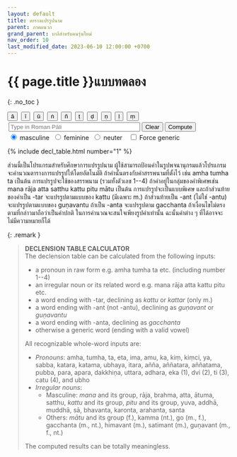 ```yaml
---
layout: default
title: ตารางแปรรูปนาม
parent: ภาคผนวก
grand_parent: บาลีสำหรับคนรุ่นใหม่
nav_order: 10
last_modified_date: 2023-06-10 12:00:00 +0700
---
```


# {{ page.title }}แบบทดลอง
{: .no_toc }

<div>
<span class="fs-2">
<button type="button" class="btn" onClick="insertChar('ā');">ā</button>&nbsp;
<button type="button" class="btn" onClick="insertChar('ī');">ī</button>&nbsp;
<button type="button" class="btn" onClick="insertChar('ū');">ū</button>&nbsp;
<button type="button" class="btn" onClick="insertChar('ṅ');">ṅ</button>&nbsp;
<button type="button" class="btn" onClick="insertChar('ñ');">ñ</button>&nbsp;
<button type="button" class="btn" onClick="insertChar('ṭ');">ṭ</button>&nbsp;
<button type="button" class="btn" onClick="insertChar('ḍ');">ḍ</button>&nbsp;
<button type="button" class="btn" onClick="insertChar('ṇ');">ṇ</button>&nbsp;
<button type="button" class="btn" onClick="insertChar('ḷ');">ḷ</button>&nbsp;
<button type="button" class="btn" onClick="insertChar('ṃ');">ṃ</button>&nbsp;
</span>
</div>
<div style="padding: 3px">
<input type="text" id="wordinput" placeholder="Type in Roman Pāli" size="34">&nbsp;<span class="fs-3"><button type="button" class="btn" onClick="wordClear();">Clear</button>&nbsp;<button type="button" class="btn" onClick="compute();">Compute</button></span>
</div>
<div>
<span style="padding: 3px">
	<input type="radio" id="gendm" name="gender-radio" value="m" onChange="compute();" checked>
	<label for="gendm">masculine</label>&nbsp;
	<input type="radio" id="gendf" name="gender-radio" value="f" onChange="compute();">
	<label for="gendf">feminine</label>&nbsp;
	<input type="radio" id="gendn" name="gender-radio" value="n" onChange="compute();">
	<label for="gendn">neuter</label>
</span>&nbsp;
<span><input type="checkbox" id="forcegen" onChange="compute();">&nbsp;<label for="forcegen">Force generic</label></span>&nbsp;
<span class="label label-blue" id="wordclass" style="display:none;"></span>
<span class="label label-green" id="computed" style="display:none;">computed</span>
</div>

{% include decl_table.html number="1" %}

<script>
declFunc = {
	generic: getGenericDeclensionStr,
	pronoun: getPronounDeclensionStr,
	irregular: getIrrnDeclensionStr
};
paliNumber = { "1": "eka", "2": "dvi", "3": "ti", "4": "catu" };
pron_parad = [ "sabba", "pubba" ];
pron_child_list = {
	"sabba": [ "katara", "katama", "ubhaya", "itara", "añña", "aññatara", "aññatama" ],
	"pubba": [ "para", "apara", "dakkhiṇa", "uttara", "adhara" ]
};
irrn_parad = [ "mana", "kattu", "pitu", "mātu" ];
irrn_child_list = {
	"mana": [ "aya", "aha", "ura", "ceta", "chanda", "tapa", "tama", "teja", "paya", "yasa", "raha", "vaca", "vaya", "sara", "sira" ],
	"kattu": [ "akkhātu", "abhibhavitu", "uṭṭhātu", "uppādetu", "okkamitu", "kāretu", "khattu", "khantu", "gajjitu", "gantu", "cetu", "chettu", "jetu", "ñātu", "tatu", "tātu", "dātu", "dhātu", "nattu", "netu", "nettu", "paṭisedhitu", "paṭisevitu", "panattu", "pabrūhetu", "pucchitu", "bhattu", "bhāsitu", "bhettu", "bhoddhu", "bhodhetu", "metu", "mucchitu", "vattu", "vassitu", "viññāpetu", "vinetu", "sandassetu", "sahitu", "sāvetu", "sotu", "hantu" ],
	"pitu":[ "cūlapitu", "bhātu", "jeṭṭhabhātu", "kaṇiṭṭhabhātu", "jāmātu", "mātāpitu" ],
	"mātu": [ "cūlamātu", "dhītu", "duhitu", "bhātudhītu" ]
};

const input = document.getElementById("wordinput");
input.addEventListener("keydown", wordInputKeyDown);
function wordInputKeyDown(event) {
	if (event.key === "Enter")
		compute();
}
function insertChar(ch) {
	input.value = input.value + ch;
	input.focus();
}
function wordClear() {
	input.value = "";
	input.focus();
	fillTable(1);
}
function compute() {
	const inputWord = input.value.trim().toLowerCase();
	if (inputWord.length >= 2) {
		updateDeclTable(inputWord);
	} else {
		if (paliNumber[inputWord] === undefined)
			fillTable(1);
		else
			updateDeclTable(paliNumber[inputWord]);
	}
}
function getSelectedGender() {
	let result = 'm';
	const elem = document.getElementById("gendm");
	const elef = document.getElementById("gendf");
	const elen = document.getElementById("gendn");
	if (elef.checked)
		result = 'f';
	else if (elen.checked)
		result = 'n';
	return result;
}
function getFixedLastChar(term, gender) {
	let lastCh = term.charAt(term.length-1);
	switch (gender) {
		case "m":
			if (lastCh === "ā") lastCh = "a";
			break;
		case "f":
			if (lastCh === "a") lastCh = "ā";
			break;
		case "n":
			if (lastCh === "ā") lastCh = "a";
			else if (lastCh === "ī") lastCh = "i";
			else if (lastCh === "ū") lastCh = "u";
			break;
	}
	return lastCh;
}
function getGenericParam(term, gender) {
	let result = { nclass: "generic", group: "", stem: term };
	const lastCh = getFixedLastChar(term, gender);
	if ("aāiīuū".indexOf(lastCh) > -1) {
		result.group = lastCh + "," + gender;
		result.stem = term.slice(0, term.length-1);
	} else {
		result.group = "";
	}
	return result;
}
function updateDeclTable(term) {
	const selgen = getSelectedGender();
	const forceGeneric = document.getElementById("forcegen").checked;
	let param = {};
	let computed = false;
	if (forceGeneric) {
		param = getGenericParam(term, selgen);
		computed = true;
	} else {
		const lastCh = getFixedLastChar(term, selgen);
		let group = term + ";" + lastCh + "," + selgen;
		if (paradn_pron[group] != undefined) {
			param.nclass = "pronoun";
			param.group = group;
			param.stem = term.slice(0, term.length-1);
		} else if (paradn_irrn[group] != undefined) {
			param.nclass = "irregular";
			param.group = group;
			const cutAt = term.endsWith("t") ? 3 : 1;
			param.stem = term.slice(0, term.length - cutAt);
		} else if (term === "go") {
			const end = selgen === "f" ? "ā" : "a";
			param.nclass = "irregular";
			param.group = selgen === "n" ? "" : "go;" + end + "," + selgen;
			param.stem = "g";
		} else if (term === "kiṃ" || term === "ka") {
			const end = selgen === "f" ? "ā" : "a";
			param.nclass = "pronoun";
			param.group = "kiṃ;" + end + "," + selgen;
			param.stem = "k";
		} else if (term === "ubho") {
			const end = selgen === "f" ? "ā" : "a";
			param.nclass = "pronoun";
			param.group = "ubho;" + end + "," + selgen;
			param.stem = "ubh";
		} else if (term.endsWith("ant")) {
			param.nclass = "irregular";
			param.group = "guṇavant;t," + selgen;
			const cutAt = term.endsWith("u") ? 4 : 3;
			param.stem = term.slice(0, term.length - cutAt);
			computed = true;
		} else if (term.endsWith("anta")) {
			if (selgen === "f") {
				param.nclass = "generic";
				param.group = "ā," + selgen;
				param.stem = term.slice(0, term.length-1);
			} else {
				param.nclass = "irregular";
				param.group = "gacchanta;a," + selgen;
				param.stem = term.slice(0, term.length-1);
			}
			computed = true;
		} else if (term.endsWith("tar") && selgen === "m") {
			param.nclass = "irregular";
			param.group = "kattu;u,m";
			param.stem = term.slice(0, term.length-2);
			computed = true;
		} else {
			let generic = true;
			for (let i=0; i<pron_parad.length; i++) {
				if (pron_child_list[pron_parad[i]].indexOf(term) >= 0) {
					const end = selgen === "f" ? "ā" : "a";
					param.nclass = "pronoun";
					param.group = pron_parad[i] + ";" + lastCh + "," + selgen;
					param.stem = term.slice(0, term.length-1);
					generic = false;
				}
			}
			for (let i=0; i<irrn_parad.length; i++) {
				if (irrn_child_list[irrn_parad[i]].indexOf(term) >= 0) {
					if (selgen === "m" || (irrn_parad[i] === "mātu" && selgen === "f")) {
						param.nclass = "irregular";
						param.group = irrn_parad[i] + ";" + term[term.length-1] + "," + selgen;
						param.stem = term.slice(0, term.length-1);
						generic = false;
					}
				}
			}
			if (generic) {
				param = getGenericParam(term, selgen);
				computed = true;
			}
		}
	}
	if (param.group.length > 0)
		fillTable(1, param.stem, param.group, param.nclass);
	else
		fillTable(1);
	const lblComputed = document.getElementById("computed");
	if (computed)
		lblComputed.style.display = "inline";
	else
		lblComputed.style.display = "none";
}
function fillTable(tnumber, stem, group, nclass) {
	const isClear = stem === undefined;
	const lblWordClass = document.getElementById("wordclass");
	for (let i = 0; i < case_abbr.length; i++) {
 		let cas = case_abbr[i];
		for (let g = 0; g < gender_abbr.length; g++) {
			const gen = gender_abbr[g];
			const elem = document.getElementById(cas+"_"+gen+tnumber);
			if (isClear) {
				elem.innerHTML = "";
			} else {
				elem.innerHTML = declFunc[nclass](stem, group, i, g);
			}
		}
	}
	if (isClear || document.getElementById("forcegen").checked) {
		lblWordClass.innerHTML = "";
		lblWordClass.style.display = "none";
	} else {
		lblWordClass.innerHTML = nclass;
		lblWordClass.style.display = "inline";
	}
}
</script>

ส่วนนี้เป็นโปรแกรมสำหรับศึกษาการแปรรูปนาม ผู้ใช้สามารถป้อนคำในรูปพจนานุกรมแล้วโปรแกรมจะคำนวณตารางการแปรรูปให้โดยอัตโนมัติ ถ้าคำนั้นตรงกับคำสรรพนามที่ตั้งไว้ เช่น amha tumha ta เป็นต้น การแปรรูปจะใช้ของสรรพนาม (รวมทั้งตัวเลข 1--4) ถ้าคำอยู่ในกลุ่มของคำพิเศษเช่น mana rāja atta satthu kattu pitu mātu เป็นต้น การแปรรูปจะเป็นแบบพิเศษ และถ้าส่วนท้ายของคำเป็น -tar จะแปรรูปตามแบบของ kattu (มีเฉพาะ m.) ถ้าส่วนท้ายเป็น -ant (ไม่ใช่ -antu) จะแปรรูปตามแบบของ guṇavantu ถ้าเป็น -anta จะแปรรูปตาม gacchanta ถ้าเงื่อนไขไม่ตรงตามที่กล่าวมาถือว่าเป็นคำปกติ ในการคำนวณจะสนใจเพียงรูปคำเท่านั้น ฉะนั้นคำต่าง ๆ ที่ได้อาจจะไม่มีความหมายก็ได้

{: .remark }
> **DECLENSION TABLE CALCULATOR**<br>
> The declension table can be calculated from the following inputs:
> - a pronoun in raw form e.g. amha tumha ta etc. (including number 1--4)
> - an irregular noun or its related word e.g. mana rāja atta kattu pitu etc.
> - a word ending with -tar, declining as *kattu* or *kattar* (only m.)
> - a word ending with -ant (not -antu), declining as *guṇavant* or *guṇavantu*
> - a word ending with -anta, declining as *gacchanta*
> - otherwise a generic word (ending with a valid vowel)
>
> All recognizable whole-word inputs are:
> - *Pronouns*: amha, tumha, ta, eta, ima, amu, ka, kiṃ, kiṃci, ya, sabba, katara, katama, ubhaya, itara, añña, aññatara, aññatama, pubba, para, apara, dakkhiṇa, uttara, adhara, eka (1), dvi (2), ti (3), catu (4), and ubho
> - *Irregular nouns*:
> 	- Masculine: *mana* and its group, rāja, brahma, atta, ātuma, satthu, *kattu* and its group, *pitu* and its group, yuva, addhā, muddhā, sā, bhavanta, karonta, arahanta, santa 
> 	- Others: *mātu* and its group (f.), kamma (nt.), go (m., f.), gacchanta (m., nt.), himavant (m.), satimant (m.), guṇavant (m., f., nt.)
>
> The computed results can be totally meaningless.

